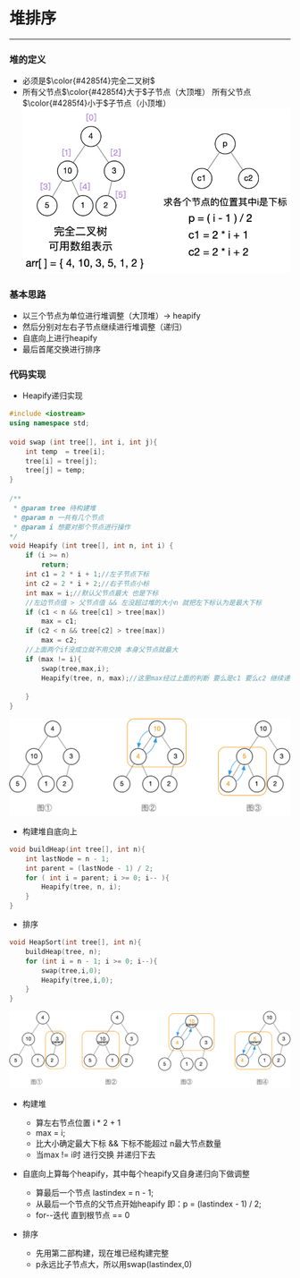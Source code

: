 # 堆排序
--------

### 堆的定义
+ 必须是$\color{#4285f4}完全二叉树$
+ 所有父节点$\color{#4285f4}大于$子节点（大顶堆）
所有父节点$\color{#4285f4}小于$子节点（小顶堆）
![pic](../pic/heap1.png)

### 基本思路
+ 以三个节点为单位进行堆调整（大顶堆）-> heapify
+ 然后分别对左右子节点继续进行堆调整（递归）
+ 自底向上进行heapify
+ 最后首尾交换进行排序


### 代码实现
+ Heapify递归实现
```c++
#include <iostream>
using namespace std;

void swap (int tree[], int i, int j){
    int temp  = tree[i];
    tree[i] = tree[j];
    tree[j] = temp;
}

/**
 * @param tree 待构建堆
 * @param n 一共有几个节点
 * @param i 想要对那个节点进行操作
*/
void Heapify (int tree[], int n, int i) {
    if (i >= n)
        return;
    int c1 = 2 * i + 1;//左子节点下标
    int c2 = 2 * i + 2;//右子节点小标
    int max = i;//默认父节点最大 也是下标
    //左边节点值 > 父节点值 && 左没超过堆的大小n 就把左下标认为是最大下标
    if (c1 < n && tree[c1] > tree[max])
        max = c1;
    if (c2 < n && tree[c2] > tree[max])
        max = c2;
    //上面两个if没成立就不用交换 本身父节点就最大
    if (max != i){
        swap(tree,max,i);
        Heapify(tree, n, max);//这里max经过上面的判断 要么是c1 要么c2 继续递归下去 直到i > n 结束

    }
}
```
![pic](../pic/heap2.png)
+ 构建堆自底向上
```c++
void buildHeap(int tree[], int n){
    int lastNode = n - 1;
    int parent = (lastNode - 1) / 2;
    for ( int i = parent; i >= 0; i-- ){
        Heapify(tree, n, i);
    }
}
```

+ 排序
```c++
void HeapSort(int tree[], int n){
    buildHeap(tree, n);
    for (int i = n - 1; i >= 0; i--){
        swap(tree,i,0);
        Heapify(tree,i,0);
    }
}
```
![pic](../pic/heap3.png)

+ 构建堆
    + 算左右节点位置  i * 2 + 1
    + max = i;
    + 比大小确定最大下标 && 下标不能超过 n最大节点数量
    + 当max != i时 进行交换 并递归下去

+ 自底向上算每个heapify，其中每个heapify又自身递归向下做调整
    + 算最后一个节点 lastindex = n  - 1;
    + 从最后一个节点的父节点开始heapify 即：p = (lastindex - 1) / 2;
    + for--迭代 直到根节点 == 0
+ 排序
    + 先用第二部构建，现在堆已经构建完整
    + p永远比子节点大，所以用swap(lastindex,0)
